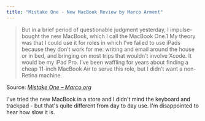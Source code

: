 ```yaml
---
title: "Mistake One - New MacBook Review by Marco Arment"
---
```

<blockquote><p>But in a brief period of questionable judgment yesterday, I impulse-bought the new MacBook, which I call the MacBook One.1 My theory was that I could use it for roles in which I’ve failed to use iPads because they don’t work for me: writing and email around the house or in bed, and bringing on most trips that wouldn’t involve Xcode. It would be my iPad Pro. I’ve been waffling for years about finding a cheap 11-inch MacBook Air to serve this role, but I didn’t want a non-Retina machine.</p></blockquote>
<p>Source: <em><a href="https://www.marco.org/2015/05/19/mistake-one">Mistake One – Marco.org</a></em></p>
<p>I've tried the new MacBook in a store and I didn't mind the keyboard and trackpad - but that's quite different from day to day use. I'm disappointed to hear how slow it is.</p>
